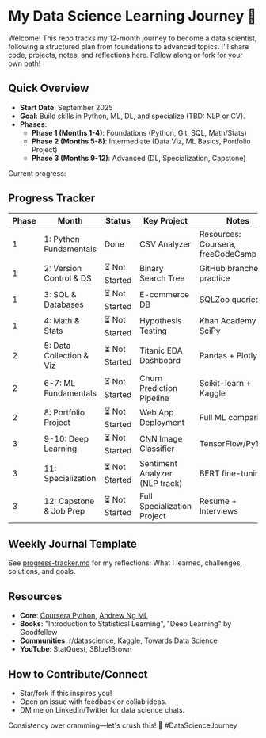 # My Data Science Learning Journey 🚀

Welcome! This repo tracks my 12-month journey to become a data scientist, following a structured plan from foundations to advanced topics. I'll share code, projects, notes, and reflections here. Follow along or fork for your own path!

## Quick Overview
- **Start Date**: September 2025
- **Goal**: Build skills in Python, ML, DL, and specialize (TBD: NLP or CV).
- **Phases**:
  - **Phase 1 (Months 1-4)**: Foundations (Python, Git, SQL, Math/Stats)
  - **Phase 2 (Months 5-8)**: Intermediate (Data Viz, ML Basics, Portfolio Project)
  - **Phase 3 (Months 9-12)**: Advanced (DL, Specialization, Capstone)

Current progress: 

## Progress Tracker
| Phase | Month | Status | Key Project | Notes |
|-------|-------|--------|-------------|-------|
| 1 | 1: Python Fundamentals |  Done | CSV Analyzer | Resources: Coursera, freeCodeCamp |
| 1 | 2: Version Control & DS | ⏳ Not Started | Binary Search Tree | GitHub branches practice |
| 1 | 3: SQL & Databases | ⏳ Not Started | E-commerce DB | SQLZoo queries |
| 1 | 4: Math & Stats | ⏳ Not Started | Hypothesis Testing | Khan Academy + SciPy |
| 2 | 5: Data Collection & Viz | ⏳ Not Started | Titanic EDA Dashboard | Pandas + Plotly |
| 2 | 6-7: ML Fundamentals | ⏳ Not Started | Churn Prediction Pipeline | Scikit-learn + Kaggle |
| 2 | 8: Portfolio Project | ⏳ Not Started | Web App Deployment | Full ML comparison |
| 3 | 9-10: Deep Learning | ⏳ Not Started | CNN Image Classifier | TensorFlow/PyTorch |
| 3 | 11: Specialization | ⏳ Not Started | Sentiment Analyzer (NLP track) | BERT fine-tuning |
| 3 | 12: Capstone & Job Prep | ⏳ Not Started | Full Specialization Project | Resume + Interviews |


## Weekly Journal Template
See [progress-tracker.md](progress-tracker.md) for my reflections: What I learned, challenges, solutions, and goals.

## Resources
- **Core**: [Coursera Python](https://www.coursera.org/learn/python), [Andrew Ng ML](https://www.coursera.org/learn/machine-learning)
- **Books**: "Introduction to Statistical Learning", "Deep Learning" by Goodfellow
- **Communities**: r/datascience, Kaggle, Towards Data Science
- **YouTube**: StatQuest, 3Blue1Brown

## How to Contribute/Connect
- Star/fork if this inspires you!
- Open an issue with feedback or collab ideas.
- DM me on LinkedIn/Twitter for data science chats.

Consistency over cramming—let's crush this! 💪 #DataScienceJourney

